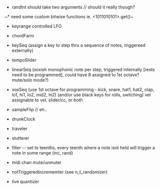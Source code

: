 * randInt should take two arguments // should it really though?
 
~* need some custom bitwise functions ie. <1011010101>.get(<bits two thru four>)~

* keyrange controlled LFO

* chordFarm

* keySeq (assign a key to step thru a sequence of notes, triggereed externally)

* tempoSlider

* linearSeq (xoxish monophonic note per step, triggered internally [rests need to be programmed], could have 8 assigned to 1st octave? mute/solo mode?)

* xoxSeq (use 1st octave for programming - kick, snare, hat1, hat2, clap, lo1, hi1, lo2, mid2, hi2)
(and/or use black keys for rolls, switching)
vel assignable to vel, slider/cc, or both

* sampleFlip // eh..

* drunkClock

* traveler

* stutterer

* filler -- set to teenths, every teenth where a note isnt held will trigger a note in some range (inc, rand)

* midi chan mute/unmuter

* notTriggeredIncrememter (see n_t_randomizer)

* live quantizer
